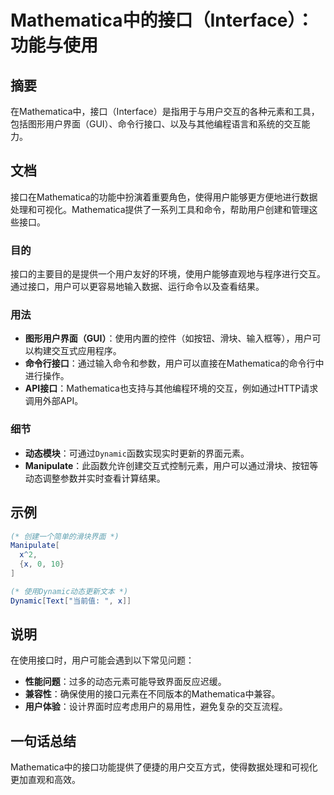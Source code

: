 <!--
Meta Description: # Mathematica中的接口（Interface）：功能与使用 ## 摘要 在Mathematica中，接口（Interface）是指用于与用户交互的各种元素和工具，包括图形用户界面（GUI）、命令行接口、以及与其他编程语言和系统的交互能力。 ## 文档 接口在Mathematica的功能中扮...
Meta Keywords: interface, gui, 命令行接口, dynamic, manipulate
-->

# Mathematica中的接口（Interface）：功能与使用

## 摘要
在Mathematica中，接口（Interface）是指用于与用户交互的各种元素和工具，包括图形用户界面（GUI）、命令行接口、以及与其他编程语言和系统的交互能力。

## 文档
接口在Mathematica的功能中扮演着重要角色，使得用户能够更方便地进行数据处理和可视化。Mathematica提供了一系列工具和命令，帮助用户创建和管理这些接口。

### 目的
接口的主要目的是提供一个用户友好的环境，使用户能够直观地与程序进行交互。通过接口，用户可以更容易地输入数据、运行命令以及查看结果。

### 用法
- **图形用户界面（GUI）**：使用内置的控件（如按钮、滑块、输入框等），用户可以构建交互式应用程序。
- **命令行接口**：通过输入命令和参数，用户可以直接在Mathematica的命令行中进行操作。
- **API接口**：Mathematica也支持与其他编程环境的交互，例如通过HTTP请求调用外部API。

### 细节
- **动态模块**：可通过`Dynamic`函数实现实时更新的界面元素。
- **Manipulate**：此函数允许创建交互式控制元素，用户可以通过滑块、按钮等动态调整参数并实时查看计算结果。

## 示例
```mathematica
(* 创建一个简单的滑块界面 *)
Manipulate[
  x^2,
  {x, 0, 10}
]
```

```mathematica
(* 使用Dynamic动态更新文本 *)
Dynamic[Text["当前值: ", x]]
```

## 说明
在使用接口时，用户可能会遇到以下常见问题：
- **性能问题**：过多的动态元素可能导致界面反应迟缓。
- **兼容性**：确保使用的接口元素在不同版本的Mathematica中兼容。
- **用户体验**：设计界面时应考虑用户的易用性，避免复杂的交互流程。

## 一句话总结
Mathematica中的接口功能提供了便捷的用户交互方式，使得数据处理和可视化更加直观和高效。